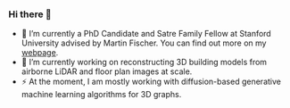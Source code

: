 ### Hi there 👋

- 🔭 I’m currently a PhD Candidate and Satre Family Fellow at Stanford University advised by Martin Fischer. You can find out more on my [webpage](https://kdmayer.github.io/).
- 🌱 I’m currently working on reconstructing 3D building models from airborne LiDAR and floor plan images at scale.
- ⚡ At the moment, I am mostly working with diffusion-based generative machine learning algorithms for 3D graphs.

<!--
**kdmayer/kdmayer** is a ✨ _special_ ✨ repository because its `README.md` (this file) appears on your GitHub profile.

Here are some ideas to get you started:

- 🔭 I’m currently working on ...
- 🌱 I’m currently learning ...
- 👯 I’m looking to collaborate on ...
- 🤔 I’m looking for help with ...
- 💬 Ask me about ...
- 📫 How to reach me: ...
- 😄 Pronouns: ...
- ⚡ Fun fact: ...
-->
